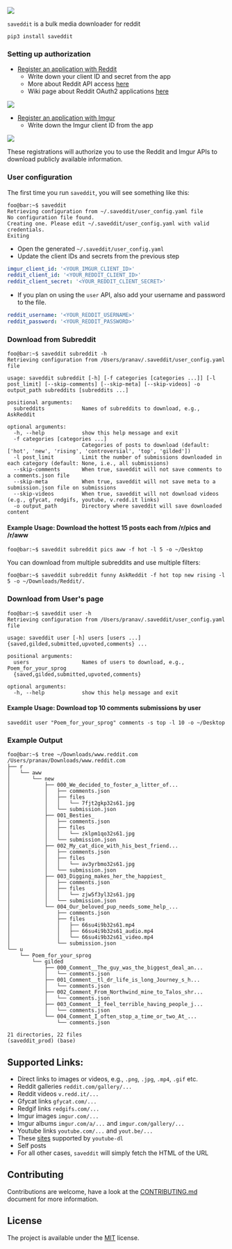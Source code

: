 ![](https://raw.githubusercontent.com/p-ranav/saveddit/master/images/logo.png)

`saveddit` is a bulk media downloader for reddit

```console
pip3 install saveddit
```

### Setting up authorization

* [Register an application with Reddit](https://ssl.reddit.com/prefs/apps/)
  - Write down your client ID and secret from the app
  - More about Reddit API access [here](https://ssl.reddit.com/wiki/api)
  - Wiki page about Reddit OAuth2 applications [here](https://github.com/reddit-archive/reddit/wiki/OAuth2)

![](https://raw.githubusercontent.com/p-ranav/saveddit/master/images/reddit_app.png)

* [Register an application with Imgur](https://api.imgur.com/oauth2/addclient)
  - Write down the Imgur client ID from the app

![](https://raw.githubusercontent.com/p-ranav/saveddit/master/images/imgur_app.png)

These registrations will authorize you to use the Reddit and Imgur APIs to download publicly available information.

### User configuration

The first time you run `saveddit`, you will see something like this:

```console
foo@bar:~$ saveddit
Retrieving configuration from ~/.saveddit/user_config.yaml file
No configuration file found.
Creating one. Please edit ~/.saveddit/user_config.yaml with valid credentials.
Exiting
```

* Open the generated `~/.saveddit/user_config.yaml`
* Update the client IDs and secrets from the previous step

```yaml
imgur_client_id: '<YOUR_IMGUR_CLIENT_ID>'
reddit_client_id: '<YOUR_REDDIT_CLIENT_ID>'
reddit_client_secret: '<YOUR_REDDIT_CLIENT_SECRET>'
```

* If you plan on using the `user` API, also add your username and password to the file.

```yaml
reddit_username: '<YOUR_REDDIT_USERNAME>'
reddit_password: '<YOUR_REDDIT_PASSWORD>'
```

### Download from Subreddit

```console
foo@bar:~$ saveddit subreddit -h
Retrieving configuration from /Users/pranav/.saveddit/user_config.yaml file

usage: saveddit subreddit [-h] [-f categories [categories ...]] [-l post_limit] [--skip-comments] [--skip-meta] [--skip-videos] -o output_path subreddits [subreddits ...]

positional arguments:
  subreddits            Names of subreddits to download, e.g., AskReddit

optional arguments:
  -h, --help            show this help message and exit
  -f categories [categories ...]
                        Categories of posts to download (default: ['hot', 'new', 'rising', 'controversial', 'top', 'gilded'])
  -l post_limit         Limit the number of submissions downloaded in each category (default: None, i.e., all submissions)
  --skip-comments       When true, saveddit will not save comments to a comments.json file
  --skip-meta           When true, saveddit will not save meta to a submission.json file on submissions
  --skip-videos         When true, saveddit will not download videos (e.g., gfycat, redgifs, youtube, v.redd.it links)
  -o output_path        Directory where saveddit will save downloaded content
```

#### Example Usage: Download the hottest 15 posts each from /r/pics and /r/aww

```console
foo@bar:~$ saveddit subreddit pics aww -f hot -l 5 -o ~/Desktop
```

You can download from multiple subreddits and use multiple filters:

```console
foo@bar:~$ saveddit subreddit funny AskReddit -f hot top new rising -l 5 -o ~/Downloads/Reddit/.
```

### Download from User's page

```console
foo@bar:~$ saveddit user -h
Retrieving configuration from /Users/pranav/.saveddit/user_config.yaml file

usage: saveddit user [-h] users [users ...] {saved,gilded,submitted,upvoted,comments} ...

positional arguments:
  users                 Names of users to download, e.g., Poem_for_your_sprog
  {saved,gilded,submitted,upvoted,comments}

optional arguments:
  -h, --help            show this help message and exit
```

#### Example Usage: Download top 10 comments submissions by user

```console
saveddit user "Poem_for_your_sprog" comments -s top -l 10 -o ~/Desktop
```

### Example Output

```console
foo@bar:~$ tree ~/Downloads/www.reddit.com
/Users/pranav/Downloads/www.reddit.com
├── r
│   └── aww
│       └── new
│           ├── 000_We_decided_to_foster_a_litter_of...
│           │   ├── comments.json
│           │   ├── files
│           │   │   └── 7fjt2gkp32s61.jpg
│           │   └── submission.json
│           ├── 001_Besties_
│           │   ├── comments.json
│           │   ├── files
│           │   │   └── zklpm1qo32s61.jpg
│           │   └── submission.json
│           ├── 002_My_cat_dice_with_his_best_friend...
│           │   ├── comments.json
│           │   ├── files
│           │   │   └── av3yrbmo32s61.jpg
│           │   └── submission.json
│           ├── 003_Digging_makes_her_the_happiest_
│           │   ├── comments.json
│           │   ├── files
│           │   │   └── zjw5f3yl32s61.jpg
│           │   └── submission.json
│           └── 004_Our_beloved_pup_needs_some_help_...
│               ├── comments.json
│               ├── files
│               │   ├── 66su4i9b32s61.mp4
│               │   ├── 66su4i9b32s61_audio.mp4
│               │   └── 66su4i9b32s61_video.mp4
│               └── submission.json
└── u
    └── Poem_for_your_sprog
        └── gilded
            ├── 000_Comment__The_guy_was_the_biggest_deal_an...
            │   └── comments.json
            ├── 001_Comment__tl_dr_life_is_long_Journey_s_h...
            │   └── comments.json
            ├── 002_Comment_From_Northwind_mine_to_Talos_shr...
            │   └── comments.json
            ├── 003_Comment__I_feel_terrible_having_people_j...
            │   └── comments.json
            └── 004_Comment_I_often_stop_a_time_or_two_At_...
                └── comments.json

21 directories, 22 files
(saveddit_prod) (base)
```

## Supported Links:

* Direct links to images or videos, e.g., `.png`, `.jpg`, `.mp4`, `.gif` etc.
* Reddit galleries `reddit.com/gallery/...`
* Reddit videos `v.redd.it/...`
* Gfycat links `gfycat.com/...`
* Redgif links `redgifs.com/...`
* Imgur images `imgur.com/...`
* Imgur albums `imgur.com/a/...` and `imgur.com/gallery/...`
* Youtube links `youtube.com/...` and `yout.be/...`
* These [sites](https://ytdl-org.github.io/youtube-dl/supportedsites.html) supported by `youtube-dl`
* Self posts
* For all other cases, `saveddit` will simply fetch the HTML of the URL

## Contributing
Contributions are welcome, have a look at the [CONTRIBUTING.md](CONTRIBUTING.md) document for more information.

## License
The project is available under the [MIT](https://opensource.org/licenses/MIT) license.
